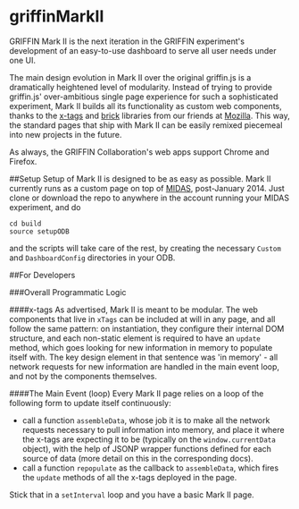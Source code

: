 griffinMarkII
=============

GRIFFIN Mark II is the next iteration in the GRIFFIN experiment's development of an easy-to-use dashboard to serve all user needs under one UI.  

The main design evolution in Mark II over the original griffin.js is a dramatically heightened level of modularity.  Instead of trying to provide griffin.js' over-ambitious single page experience for such a sophisticated experiment, Mark II builds all its functionality as custom web components, thanks to the [x-tags](http://www.x-tags.org/) and [brick](http://mozilla.github.io/brick/) libraries from our friends at [Mozilla](http://www.mozilla.org/en-US/).  This way, the standard pages that ship with Mark II can be easily remixed piecemeal into new projects in the future.

As always, the GRIFFIN Collaboration's web apps support Chrome and Firefox.

##Setup
Setup of Mark II is designed to be as easy as possible.  Mark II currently runs as a custom page on top of [MIDAS](https://midas.triumf.ca/MidasWiki/index.php/Main_Page), post-January 2014.  Just clone or download the repo to anywhere in the account running your MIDAS experiment, and do

```
cd build
source setupODB
```

and the scripts will take care of the rest, by creating the necessary `Custom` and `DashboardConfig` directories in your ODB.

##For Developers

###Overall Programmatic Logic

####x-tags
As advertised, Mark II is meant to be modular.  The web components that live in `xTags` can be included at will in any page, and all follow the same pattern: on instantiation, they configure their internal DOM structure, and each non-static element is required to have an `update` method, which goes looking for new information in memory to populate itself with.  The key design element in that sentence was 'in memory' - all network requests for new information are handled in the main event loop, and not by the components themselves.

####The Main Event (loop)
Every Mark II page relies on a loop of the following form to update itself continuously:

 - call a function `assembleData`, whose job it is to make all the network requests necessary to pull information into memory, and place it where the x-tags are expecting it to be (typically on the `window.currentData` object), with the help of JSONP wrapper functions defined for each source of data (more detail on this in the corresponding docs).
 - call a function `repopulate` as the callback to `assembleData`, which fires the `update` methods of all the x-tags deployed in the page.
 
Stick that in a `setInterval` loop and you have a basic Mark II page.

